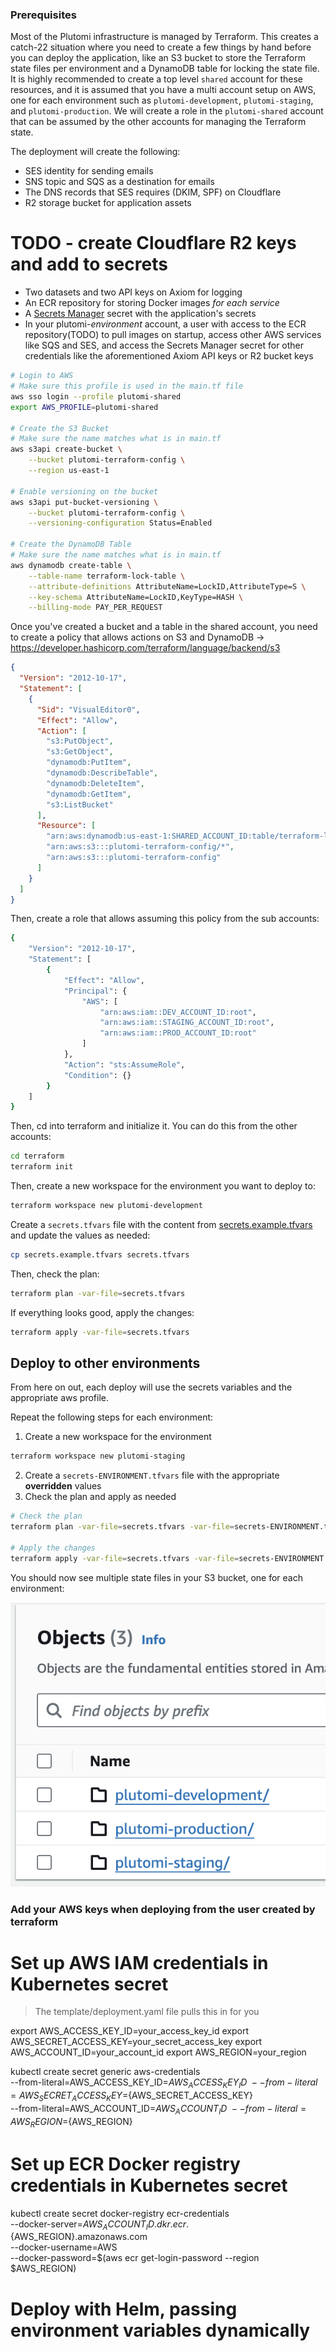 ### Prerequisites

Most of the Plutomi infrastructure is managed by Terraform. This creates a catch-22 situation where you need to create a few things by hand before you can deploy the application, like an S3 bucket to store the Terraform state files per environment and a DynamoDB table for locking the state file. It is highly recommended to create a top level `shared` account for these resources, and it is assumed that you have a multi account setup on AWS, one for each environment such as `plutomi-development`, `plutomi-staging`, and `plutomi-production`. We will create a role in the `plutomi-shared` account that can be assumed by the other accounts for managing the Terraform state.

The deployment will create the following:

- SES identity for sending emails
- SNS topic and SQS as a destination for emails
- The DNS records that SES requires (DKIM, SPF) on Cloudflare
- R2 storage bucket for application assets

# TODO - create Cloudflare R2 keys and add to secrets

- Two datasets and two API keys on Axiom for logging
- An ECR repository for storing Docker images _for each service_
- A [Secrets Manager](https://aws.amazon.com/secrets-manager/) secret with the application's secrets
- In your plutomi-_environment_ account, a user with access to the ECR repository(TODO) to pull images on startup, access other AWS services like SQS and SES, and access the Secrets Manager secret for other credentials like the aforementioned Axiom API keys or R2 bucket keys

```bash
# Login to AWS
# Make sure this profile is used in the main.tf file
aws sso login --profile plutomi-shared
export AWS_PROFILE=plutomi-shared

# Create the S3 Bucket
# Make sure the name matches what is in main.tf
aws s3api create-bucket \
    --bucket plutomi-terraform-config \
    --region us-east-1

# Enable versioning on the bucket
aws s3api put-bucket-versioning \
    --bucket plutomi-terraform-config \
    --versioning-configuration Status=Enabled

# Create the DynamoDB Table
# Make sure the name matches what is in main.tf
aws dynamodb create-table \
    --table-name terraform-lock-table \
    --attribute-definitions AttributeName=LockID,AttributeType=S \
    --key-schema AttributeName=LockID,KeyType=HASH \
    --billing-mode PAY_PER_REQUEST
```

Once you've created a bucket and a table in the shared account, you need to create a policy that allows actions on S3 and DynamoDB -> https://developer.hashicorp.com/terraform/language/backend/s3

```json
{
  "Version": "2012-10-17",
  "Statement": [
    {
      "Sid": "VisualEditor0",
      "Effect": "Allow",
      "Action": [
        "s3:PutObject",
        "s3:GetObject",
        "dynamodb:PutItem",
        "dynamodb:DescribeTable",
        "dynamodb:DeleteItem",
        "dynamodb:GetItem",
        "s3:ListBucket"
      ],
      "Resource": [
        "arn:aws:dynamodb:us-east-1:SHARED_ACCOUNT_ID:table/terraform-lock-table",
        "arn:aws:s3:::plutomi-terraform-config/*",
        "arn:aws:s3:::plutomi-terraform-config"
      ]
    }
  ]
}
```

Then, create a role that allows assuming this policy from the sub accounts:

```bash
{
    "Version": "2012-10-17",
    "Statement": [
        {
            "Effect": "Allow",
            "Principal": {
                "AWS": [
                    "arn:aws:iam::DEV_ACCOUNT_ID:root",
                    "arn:aws:iam::STAGING_ACCOUNT_ID:root",
                    "arn:aws:iam::PROD_ACCOUNT_ID:root"
                ]
            },
            "Action": "sts:AssumeRole",
            "Condition": {}
        }
    ]
}
```

Then, cd into terraform and initialize it. You can do this from the other accounts:

```bash
cd terraform
terraform init
```

Then, create a new workspace for the environment you want to deploy to:

```bash
terraform workspace new plutomi-development
```

Create a `secrets.tfvars` file with the content from [secrets.example.tfvars](terraform/secrets.example.tfvars) and update the values as needed:

```bash
cp secrets.example.tfvars secrets.tfvars
```

Then, check the plan:

```bash
terraform plan -var-file=secrets.tfvars
```

If everything looks good, apply the changes:

```bash
terraform apply -var-file=secrets.tfvars
```

## Deploy to other environments

From here on out, each deploy will use the secrets variables and the appropriate aws profile.

Repeat the following steps for each environment:

1. Create a new workspace for the environment

```bash
terraform workspace new plutomi-staging
```

2. Create a `secrets-ENVIRONMENT.tfvars` file with the appropriate **overridden** values
3. Check the plan and apply as needed

```bash
# Check the plan
terraform plan -var-file=secrets.tfvars -var-file=secrets-ENVIRONMENT.tfvars

# Apply the changes
terraform apply -var-file=secrets.tfvars -var-file=secrets-ENVIRONMENT.tfvars
```

You should now see multiple state files in your S3 bucket, one for each environment:

![state](/images/state.png)

### Add your AWS keys when deploying from the user created by terraform

# Set up AWS IAM credentials in Kubernetes secret

> The template/deployment.yaml file pulls this in for you

export AWS_ACCESS_KEY_ID=your_access_key_id
export AWS_SECRET_ACCESS_KEY=your_secret_access_key
export AWS_ACCOUNT_ID=your_account_id
export AWS_REGION=your_region

kubectl create secret generic aws-credentials \
 --from-literal=AWS_ACCESS_KEY_ID=${AWS_ACCESS_KEY_ID} \
  --from-literal=AWS_SECRET_ACCESS_KEY=${AWS_SECRET_ACCESS_KEY} \
 --from-literal=AWS_ACCOUNT_ID=${AWS_ACCOUNT_ID} \
  --from-literal=AWS_REGION=${AWS_REGION}

# Set up ECR Docker registry credentials in Kubernetes secret

kubectl create secret docker-registry ecr-credentials \
 --docker-server=${AWS_ACCOUNT_ID}.dkr.ecr.${AWS_REGION}.amazonaws.com \
 --docker-username=AWS \
 --docker-password=$(aws ecr get-login-password --region $AWS_REGION)

# Deploy with Helm, passing environment variables dynamically
